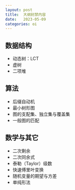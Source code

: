 ```yaml
---
layout: post
title:  大纲封禁内容
date:   2023-05-09
categories: oi
---
```


## 数据结构

*   动态树：LCT
*   虚树
*   二项堆

## 算法

*   后缀自动机
*   最小树形图
*   图的支配集、独立集与覆盖集
*   一般图的匹配

## 数学与其它

*   二次剩余
*   二次同余式
*   泰勒（Taylor）级数
*   快速傅里叶变换
*   随机变量的期望与方差
*   单纯形法